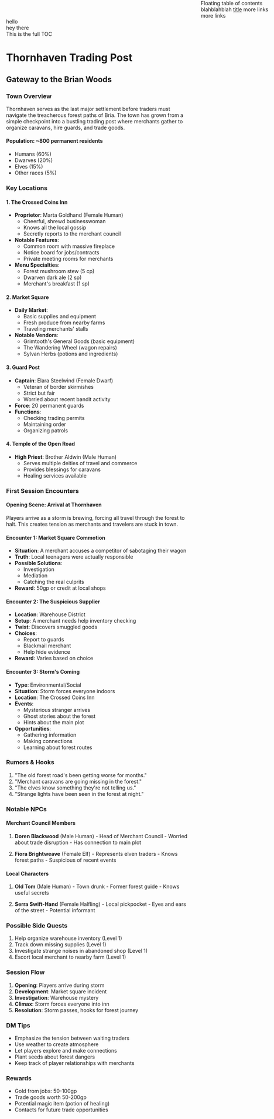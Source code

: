 
<div id="toc">
    hello
    <div id="full">hey there<br />This is the full TOC</div>
</div>


<div id="contents" style="position:fixed;width: 200px;right:0;top:0">
  Floating table of contents
  blahblahblah
  <a href="#thornhaven-trading-post">title</a>
  more links
  more links
</div>

  <div id="title"></div>

  # Thornhaven Trading Post


  ## Gateway to the Brian Woods

  ### Town Overview
  Thornhaven serves as the last major settlement before traders must navigate the treacherous forest paths of Bria. The town has grown from a simple checkpoint into a bustling trading post where merchants gather to organize caravans, hire guards, and trade goods.

  #### Population: ~800 permanent residents
  - Humans (60%)
  - Dwarves (20%)
  - Elves (15%)
  - Other races (5%)

  ### Key Locations

  #### 1. The Crossed Coins Inn
  - **Proprietor**: Marta Goldhand (Female Human)
    - Cheerful, shrewd businesswoman
    - Knows all the local gossip
    - Secretly reports to the merchant council
  - **Notable Features**:
    - Common room with massive fireplace
    - Notice board for jobs/contracts
    - Private meeting rooms for merchants
  - **Menu Specialties**:
    - Forest mushroom stew (5 cp)
    - Dwarven dark ale (2 sp)
    - Merchant's breakfast (1 sp)

  #### 2. Market Square
  - **Daily Market**:
    - Basic supplies and equipment
    - Fresh produce from nearby farms
    - Traveling merchants' stalls
  - **Notable Vendors**:
    - Grimtooth's General Goods (basic equipment)
    - The Wandering Wheel (wagon repairs)
    - Sylvan Herbs (potions and ingredients)

  #### 3. Guard Post
  - **Captain**: Elara Steelwind (Female Dwarf)
    - Veteran of border skirmishes
    - Strict but fair
    - Worried about recent bandit activity
  - **Force**: 20 permanent guards
  - **Functions**:
    - Checking trading permits
    - Maintaining order
    - Organizing patrols

  #### 4. Temple of the Open Road
  - **High Priest**: Brother Aldwin (Male Human)
    - Serves multiple deities of travel and commerce
    - Provides blessings for caravans
    - Healing services available

  ### First Session Encounters

  #### Opening Scene: Arrival at Thornhaven
  Players arrive as a storm is brewing, forcing all travel through the forest to halt. This creates tension as merchants and travelers are stuck in town.

  #### Encounter 1: Market Square Commotion
  - **Situation**: A merchant accuses a competitor of sabotaging their wagon
  - **Truth**: Local teenagers were actually responsible
  - **Possible Solutions**:
    - Investigation
    - Mediation
    - Catching the real culprits
  - **Reward**: 50gp or credit at local shops

  #### Encounter 2: The Suspicious Supplier
  - **Location**: Warehouse District
  - **Setup**: A merchant needs help inventory checking
  - **Twist**: Discovers smuggled goods
  - **Choices**:
    - Report to guards
    - Blackmail merchant
    - Help hide evidence
  - **Reward**: Varies based on choice

  #### Encounter 3: Storm's Coming
  - **Type**: Environmental/Social
  - **Situation**: Storm forces everyone indoors
  - **Location**: The Crossed Coins Inn
  - **Events**:
    - Mysterious stranger arrives
    - Ghost stories about the forest
    - Hints about the main plot
  - **Opportunities**:
    - Gathering information
    - Making connections
    - Learning about forest routes

  ### Rumors & Hooks
  1. "The old forest road's been getting worse for months."
  2. "Merchant caravans are going missing in the forest."
  3. "The elves know something they're not telling us."
  4. "Strange lights have been seen in the forest at night."

  ### Notable NPCs

  #### Merchant Council Members
  1. **Doren Blackwood** (Male Human)
    - Head of Merchant Council
    - Worried about trade disruption
    - Has connection to main plot

  2. **Fiora Brightweave** (Female Elf)
    - Represents elven traders
    - Knows forest paths
    - Suspicious of recent events

  #### Local Characters
  1. **Old Tom** (Male Human)
    - Town drunk
    - Former forest guide
    - Knows useful secrets

  2. **Serra Swift-Hand** (Female Halfling)
    - Local pickpocket
    - Eyes and ears of the street
    - Potential informant

  ### Possible Side Quests
  1. Help organize warehouse inventory (Level 1)
  2. Track down missing supplies (Level 1)
  3. Investigate strange noises in abandoned shop (Level 1)
  4. Escort local merchant to nearby farm (Level 1)

  ### Session Flow
  1. **Opening**: Players arrive during storm
  2. **Development**: Market square incident
  3. **Investigation**: Warehouse mystery
  4. **Climax**: Storm forces everyone into inn
  5. **Resolution**: Storm passes, hooks for forest journey

  ### DM Tips
  - Emphasize the tension between waiting traders
  - Use weather to create atmosphere
  - Let players explore and make connections
  - Plant seeds about forest dangers
  - Keep track of player relationships with merchants

  ### Rewards
  - Gold from jobs: 50-100gp
  - Trade goods worth 50-200gp
  - Potential magic item (potion of healing)
  - Contacts for future trade opportunities
